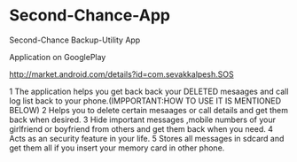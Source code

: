 Second-Chance-App
=================

Second-Chance Backup-Utility App

Application on GooglePlay

http://market.android.com/details?id=com.sevakkalpesh.SOS

1 The application helps you get back back your DELETED mesaages and call log list back to your phone.(IMPPORTANT:HOW TO USE IT IS MENTIONED BELOW) 
2 Helps you to delete certain mesaages or call details and get them back when desired.
3 Hide important messages ,mobile numbers of your girlfriend or boyfriend from others and get them back when you need. 
4 Acts as an security feature in your life. 5 Stores all messages in sdcard and get them all if you insert your memory card in other phone.

